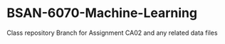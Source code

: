 # BSAN-6070-Machine-Learning
Class repository
Branch for Assignment CA02 and any related data files
